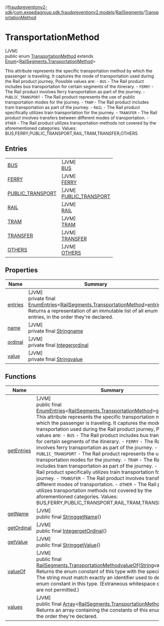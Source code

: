 //[fraudpreventionv2-sdk](../../../../index.md)/[com.expediagroup.sdk.fraudpreventionv2.models](../../index.md)/[RailSegments](../index.md)/[TransportationMethod](index.md)

# TransportationMethod

[JVM]\
public enum [TransportationMethod](index.md) extends [Enum](https://docs.oracle.com/javase/8/docs/api/java/lang/Enum.html)&lt;[RailSegments.TransportationMethod](index.md)&gt;

This attribute represents the specific transportation method by which the passenger is traveling. It captures the mode of transportation used during the Rail product journey, Possible values are:     - `BUS` - The Rail product includes bus transportation for certain segments of the itinerary.     - `FERRY` - The Rail product involves ferry transportation as part of the journey.     - `PUBLIC_TRANSPORT` - The Rail product represents the use of public transportation modes for the journey.     - `TRAM` - The Rail product includes tram transportation as part of the journey.     - `RAIL` - The Rail product specifically utilizes train transportation for the journey.     - `TRANSFER` - The Rail product involves transfers between different modes of transportation.     - `OTHER` - The Rail product utilizes transportation methods not covered by the aforementioned categories. Values: BUS,FERRY,PUBLIC_TRANSPORT,RAIL,TRAM,TRANSFER,OTHERS

## Entries

| | |
|---|---|
| [BUS](-b-u-s/index.md) | [JVM]<br>[BUS](-b-u-s/index.md) |
| [FERRY](-f-e-r-r-y/index.md) | [JVM]<br>[FERRY](-f-e-r-r-y/index.md) |
| [PUBLIC_TRANSPORT](-p-u-b-l-i-c_-t-r-a-n-s-p-o-r-t/index.md) | [JVM]<br>[PUBLIC_TRANSPORT](-p-u-b-l-i-c_-t-r-a-n-s-p-o-r-t/index.md) |
| [RAIL](-r-a-i-l/index.md) | [JVM]<br>[RAIL](-r-a-i-l/index.md) |
| [TRAM](-t-r-a-m/index.md) | [JVM]<br>[TRAM](-t-r-a-m/index.md) |
| [TRANSFER](-t-r-a-n-s-f-e-r/index.md) | [JVM]<br>[TRANSFER](-t-r-a-n-s-f-e-r/index.md) |
| [OTHERS](-o-t-h-e-r-s/index.md) | [JVM]<br>[OTHERS](-o-t-h-e-r-s/index.md) |

## Properties

| Name | Summary |
|---|---|
| [entries](index.md#-135532432%2FProperties%2F-173342751) | [JVM]<br>private final [EnumEntries](https://kotlinlang.org/api/latest/jvm/stdlib/kotlin.enums/-enum-entries/index.html)&lt;[RailSegments.TransportationMethod](index.md)&gt;[entries](index.md#-135532432%2FProperties%2F-173342751)<br>Returns a representation of an immutable list of all enum entries, in the order they're declared. |
| [name](../../-verification-type/_3_-d-s/index.md#-372974862%2FProperties%2F-173342751) | [JVM]<br>private final [String](https://docs.oracle.com/javase/8/docs/api/java/lang/String.html)[name](../../-verification-type/_3_-d-s/index.md#-372974862%2FProperties%2F-173342751) |
| [ordinal](../../-verification-type/_3_-d-s/index.md#-739389684%2FProperties%2F-173342751) | [JVM]<br>private final [Integer](https://docs.oracle.com/javase/8/docs/api/java/lang/Integer.html)[ordinal](../../-verification-type/_3_-d-s/index.md#-739389684%2FProperties%2F-173342751) |
| [value](-o-t-h-e-r-s/index.md#1520068463%2FProperties%2F-173342751) | [JVM]<br>private final [String](https://docs.oracle.com/javase/8/docs/api/java/lang/String.html)[value](-o-t-h-e-r-s/index.md#1520068463%2FProperties%2F-173342751) |

## Functions

| Name | Summary |
|---|---|
| [getEntries](get-entries.md) | [JVM]<br>public final [EnumEntries](https://kotlinlang.org/api/latest/jvm/stdlib/kotlin.enums/-enum-entries/index.html)&lt;[RailSegments.TransportationMethod](index.md)&gt;[getEntries](get-entries.md)()<br>This attribute represents the specific transportation method by which the passenger is traveling. It captures the mode of transportation used during the Rail product journey, Possible values are:     - `BUS` - The Rail product includes bus transportation for certain segments of the itinerary.     - `FERRY` - The Rail product involves ferry transportation as part of the journey.     - `PUBLIC_TRANSPORT` - The Rail product represents the use of public transportation modes for the journey.     - `TRAM` - The Rail product includes tram transportation as part of the journey.     - `RAIL` - The Rail product specifically utilizes train transportation for the journey.     - `TRANSFER` - The Rail product involves transfers between different modes of transportation.     - `OTHER` - The Rail product utilizes transportation methods not covered by the aforementioned categories. Values: BUS,FERRY,PUBLIC_TRANSPORT,RAIL,TRAM,TRANSFER,OTHERS |
| [getName](index.md#1006281840%2FFunctions%2F-173342751) | [JVM]<br>public final [String](https://docs.oracle.com/javase/8/docs/api/java/lang/String.html)[getName](index.md#1006281840%2FFunctions%2F-173342751)() |
| [getOrdinal](index.md#-1255101234%2FFunctions%2F-173342751) | [JVM]<br>public final [Integer](https://docs.oracle.com/javase/8/docs/api/java/lang/Integer.html)[getOrdinal](index.md#-1255101234%2FFunctions%2F-173342751)() |
| [getValue](get-value.md) | [JVM]<br>public final [String](https://docs.oracle.com/javase/8/docs/api/java/lang/String.html)[getValue](get-value.md)() |
| [valueOf](value-of.md) | [JVM]<br>public final [RailSegments.TransportationMethod](index.md)[valueOf](value-of.md)([String](https://docs.oracle.com/javase/8/docs/api/java/lang/String.html)value)<br>Returns the enum constant of this type with the specified name. The string must match exactly an identifier used to declare an enum constant in this type. (Extraneous whitespace characters are not permitted.) |
| [values](values.md) | [JVM]<br>public final [Array](https://kotlinlang.org/api/latest/jvm/stdlib/kotlin/-array/index.html)&lt;[RailSegments.TransportationMethod](index.md)&gt;[values](values.md)()<br>Returns an array containing the constants of this enum type, in the order they're declared. |
